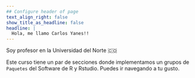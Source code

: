 ```yaml
---
## Configure header of page
text_align_right: false
show_title_as_headline: false
headline: |
  Hola, me llamo Carlos Yanes!!
---
```


<!-- this is a subheadline -->
Soy profesor en la Universidad del Norte :colombia: 

Este curso tiene un par de secciones donde implementamos un grupos de  `Paquetes` del Software de R y Rstudio. Puedes ir navegando a tu gusto. 